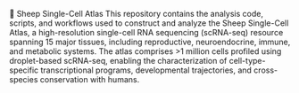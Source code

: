 🐑 Sheep Single-Cell Atlas
This repository contains the analysis code, scripts, and workflows used to construct and analyze the Sheep Single-Cell Atlas, a high-resolution single-cell RNA sequencing (scRNA-seq) resource spanning 15 major tissues, including reproductive, neuroendocrine, immune, and metabolic systems.
The atlas comprises >1 million cells profiled using droplet-based scRNA-seq, enabling the characterization of cell-type-specific transcriptional programs, developmental trajectories, and cross-species conservation with humans.
